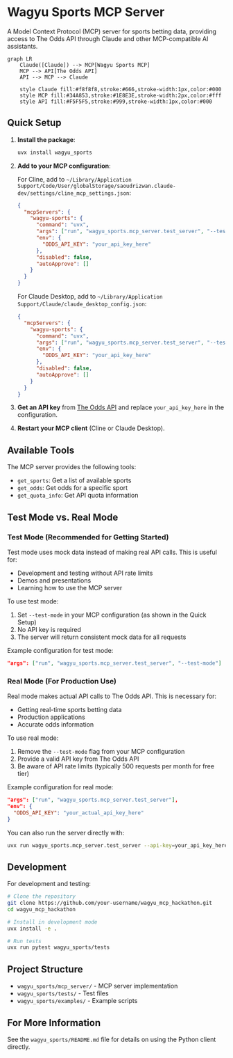 # Wagyu Sports MCP Server

A Model Context Protocol (MCP) server for sports betting data, providing access to The Odds API through Claude and other MCP-compatible AI assistants.

```mermaid
graph LR
    Claude([Claude]) --> MCP[Wagyu Sports MCP]
    MCP --> API[The Odds API]
    API --> MCP --> Claude
    
    style Claude fill:#f8f8f8,stroke:#666,stroke-width:1px,color:#000
    style MCP fill:#34A853,stroke:#1E8E3E,stroke-width:2px,color:#fff
    style API fill:#F5F5F5,stroke:#999,stroke-width:1px,color:#000
```

## Quick Setup

1. **Install the package**:
   ```bash
   uvx install wagyu_sports
   ```

2. **Add to your MCP configuration**:

   For Cline, add to `~/Library/Application Support/Code/User/globalStorage/saoudrizwan.claude-dev/settings/cline_mcp_settings.json`:

   ```json
   {
     "mcpServers": {
       "wagyu-sports": {
         "command": "uvx",
         "args": ["run", "wagyu_sports.mcp_server.test_server", "--test-mode"],
         "env": {
           "ODDS_API_KEY": "your_api_key_here"
         },
         "disabled": false,
         "autoApprove": []
       }
     }
   }
   ```

   For Claude Desktop, add to `~/Library/Application Support/Claude/claude_desktop_config.json`:

   ```json
   {
     "mcpServers": {
       "wagyu-sports": {
         "command": "uvx",
         "args": ["run", "wagyu_sports.mcp_server.test_server", "--test-mode"],
         "env": {
           "ODDS_API_KEY": "your_api_key_here"
         },
         "disabled": false,
         "autoApprove": []
       }
     }
   }
   ```

3. **Get an API key** from [The Odds API](https://the-odds-api.com/) and replace `your_api_key_here` in the configuration.

4. **Restart your MCP client** (Cline or Claude Desktop).

## Available Tools

The MCP server provides the following tools:

- `get_sports`: Get a list of available sports
- `get_odds`: Get odds for a specific sport
- `get_quota_info`: Get API quota information

## Test Mode vs. Real Mode

### Test Mode (Recommended for Getting Started)

Test mode uses mock data instead of making real API calls. This is useful for:
- Development and testing without API rate limits
- Demos and presentations
- Learning how to use the MCP server

To use test mode:
1. Set `--test-mode` in your MCP configuration (as shown in the Quick Setup)
2. No API key is required
3. The server will return consistent mock data for all requests

Example configuration for test mode:
```json
"args": ["run", "wagyu_sports.mcp_server.test_server", "--test-mode"]
```

### Real Mode (For Production Use)

Real mode makes actual API calls to The Odds API. This is necessary for:
- Getting real-time sports betting data
- Production applications
- Accurate odds information

To use real mode:
1. Remove the `--test-mode` flag from your MCP configuration
2. Provide a valid API key from The Odds API
3. Be aware of API rate limits (typically 500 requests per month for free tier)

Example configuration for real mode:
```json
"args": ["run", "wagyu_sports.mcp_server.test_server"],
"env": {
  "ODDS_API_KEY": "your_actual_api_key_here"
}
```

You can also run the server directly with:
```bash
uvx run wagyu_sports.mcp_server.test_server --api-key=your_api_key_here
```

## Development

For development and testing:

```bash
# Clone the repository
git clone https://github.com/your-username/wagyu_mcp_hackathon.git
cd wagyu_mcp_hackathon

# Install in development mode
uvx install -e .

# Run tests
uvx run pytest wagyu_sports/tests
```

## Project Structure

- `wagyu_sports/mcp_server/` - MCP server implementation
- `wagyu_sports/tests/` - Test files
- `wagyu_sports/examples/` - Example scripts

## For More Information

See the `wagyu_sports/README.md` file for details on using the Python client directly.
